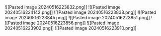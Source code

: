 ![[Pasted image 20240516223832.png]]
![[Pasted image 20240516224142.png]]
![[Pasted image 20240516223838.png]]
![[Pasted image 20240516223845.png]]
![[Pasted image 20240516223851.png]]
![[Pasted image 20240516223856.png]]
![[Pasted image 20240516223902.png]]
![[Pasted image 20240516223910.png]]

